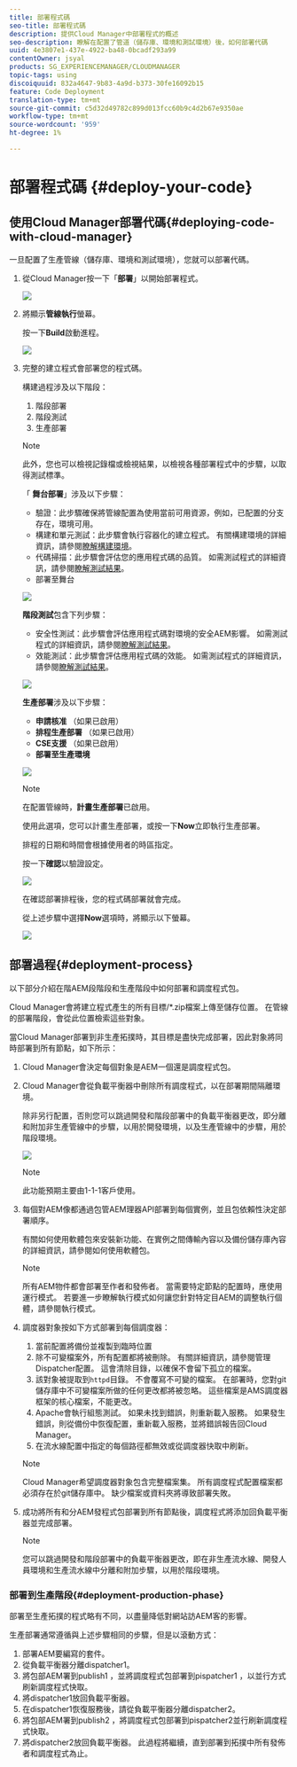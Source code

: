```yaml
---
title: 部署程式碼
seo-title: 部署程式碼
description: 提供Cloud Manager中部署程式的概述
seo-description: 瞭解在配置了管道（儲存庫、環境和測試環境）後，如何部署代碼
uuid: 4e3807e1-437e-4922-ba48-0bcadf293a99
contentOwner: jsyal
products: SG_EXPERIENCEMANAGER/CLOUDMANAGER
topic-tags: using
discoiquuid: 832a4647-9b83-4a9d-b373-30fe16092b15
feature: Code Deployment
translation-type: tm+mt
source-git-commit: c5d32d49782c899d013fcc60b9c4d2b67e9350ae
workflow-type: tm+mt
source-wordcount: '959'
ht-degree: 1%

---
```



# 部署程式碼 {#deploy-your-code}

## 使用Cloud Manager部署代碼{#deploying-code-with-cloud-manager}

一旦配置了生產管線（儲存庫、環境和測試環境），您就可以部署代碼。

1. 從Cloud Manager按一下「**部署**」以開始部署程式。

   ![](assets/Deploy1.png)

1. 將顯示&#x200B;**管線執行**&#x200B;螢幕。

   按一下&#x200B;**Build**&#x200B;啟動進程。

   ![](assets/Deploy2.png)

1. 完整的建立程式會部署您的程式碼。

   構建過程涉及以下階段：

   1. 階段部署
   1. 階段測試
   1. 生產部署

   >[!NOTE]
   >
   >此外，您也可以檢視記錄檔或檢視結果，以檢視各種部署程式中的步驟，以取得測試標準。

   「 **舞台部署**」涉及以下步驟：

   * 驗證：此步驟確保將管線配置為使用當前可用資源，例如，已配置的分支存在，環境可用。
   * 構建和單元測試：此步驟會執行容器化的建立程式。 有關構建環境的詳細資訊，請參閱[瞭解構建環境](/help/using/build-environment-details.md)。
   * 代碼掃描：此步驟會評估您的應用程式碼的品質。 如需測試程式的詳細資訊，請參閱[瞭解測試結果](understand-your-test-results.md)。
   * 部署至舞台

   ![](assets/Stage_Deployment1.png)

   **階段測試**&#x200B;包含下列步驟：

   * 安全性測試：此步驟會評估應用程式碼對環境的安全AEM影響。 如需測試程式的詳細資訊，請參閱[瞭解測試結果](understand-your-test-results.md)。
   * 效能測試：此步驟會評估應用程式碼的效能。 如需測試程式的詳細資訊，請參閱[瞭解測試結果](understand-your-test-results.md)。

   ![](assets/Stage_Testing1.png)

   **生產部署**&#x200B;涉及以下步驟：

   * **申請核准** （如果已啟用）
   * **排程生產部署** （如果已啟用）
   * **CSE支援** （如果已啟用）
   * **部署至生產環境**

   ![](assets/Prod_Deployment1.png)

   >[!NOTE]
   >
   >在配置管線時，**計畫生產部署**&#x200B;已啟用。
   >
   >
   >使用此選項，您可以計畫生產部署，或按一下&#x200B;**Now**&#x200B;立即執行生產部署。
   >
   >
   >排程的日期和時間會根據使用者的時區指定。
   >
   >
   >按一下&#x200B;**確認**&#x200B;以驗證設定。

   ![](assets/Production_Deployment1.png)

   在確認部署排程後，您的程式碼部署就會完成。

   從上述步驟中選擇&#x200B;**Now**&#x200B;選項時，將顯示以下螢幕。

   ![](assets/Production_Deployment2.png)

## 部署過程{#deployment-process}

以下部分介紹在階AEM段階段和生產階段中如何部署和調度程式包。

Cloud Manager會將建立程式產生的所有目標/*.zip檔案上傳至儲存位置。  在管線的部署階段，會從此位置檢索這些對象。

當Cloud Manager部署到非生產拓撲時，其目標是盡快完成部署，因此對象將同時部署到所有節點，如下所示：

1. Cloud Manager會決定每個對象是AEM一個還是調度程式包。
1. Cloud Manager會從負載平衡器中刪除所有調度程式，以在部署期間隔離環境。

   除非另行配置，否則您可以跳過開發和階段部署中的負載平衡器更改，即分離和附加非生產管線中的步驟，以用於開發環境，以及生產管線中的步驟，用於階段環境。

   ![](assets/load_balancer.png)

   >[!NOTE]
   >
   >此功能預期主要由1-1-1客戶使用。

1. 每個對AEM像都通過包管AEM理器API部署到每個實例，並且包依賴性決定部署順序。

   有關如何使用軟體包來安裝新功能、在實例之間傳輸內容以及備份儲存庫內容的詳細資訊，請參閱如何使用軟體包。

   >[!NOTE]
   >
   >所有AEM物件都會部署至作者和發佈者。 當需要特定節點的配置時，應使用運行模式。 若要進一步瞭解執行模式如何讓您針對特定目AEM的調整執行個體，請參閱執行模式。

1. 調度器對象按如下方式部署到每個調度器：

   1. 當前配置將備份並複製到臨時位置
   1. 除不可變檔案外，所有配置都將被刪除。 有關詳細資訊，請參閱管理Dispatcher配置。 這會清除目錄，以確保不會留下孤立的檔案。
   1. 該對象被提取到`httpd`目錄。  不會覆寫不可變的檔案。 在部署時，您對git儲存庫中不可變檔案所做的任何更改都將被忽略。  這些檔案是AMS調度器框架的核心檔案，不能更改。
   1. Apache會執行組態測試。 如果未找到錯誤，則重新載入服務。 如果發生錯誤，則從備份中恢復配置，重新載入服務，並將錯誤報告回Cloud Manager。
   1. 在流水線配置中指定的每個路徑都無效或從調度器快取中刷新。

   >[!NOTE]
   >Cloud Manager希望調度器對象包含完整檔案集。  所有調度程式配置檔案都必須存在於git儲存庫中。 缺少檔案或資料夾將導致部署失敗。

1. 成功將所有和分AEM發程式包部署到所有節點後，調度程式將添加回負載平衡器並完成部署。

   >[!NOTE]
   >您可以跳過開發和階段部署中的負載平衡器更改，即在非生產流水線、開發人員環境和生產流水線中分離和附加步驟，以用於階段環境。

### 部署到生產階段{#deployment-production-phase}

部署至生產拓撲的程式略有不同，以盡量降低對網站訪AEM客的影響。

生產部署通常遵循與上述步驟相同的步驟，但是以滾動方式：

1. 部署AEM要編寫的套件。
1. 從負載平衡器分離dispatcher1。
1. 將包部AEM署到publish1 ，並將調度程式包部署到pispatcher1 ，以並行方式刷新調度程式快取。
1. 將dispatcher1放回負載平衡器。
1. 在dispatcher1恢復服務後，請從負載平衡器分離dispatcher2。
1. 將包部AEM署到publish2 ，將調度程式包部署到pispatcher2並行刷新調度程式快取。
1. 將dispatcher2放回負載平衡器。
此過程將繼續，直到部署到拓撲中所有發佈者和調度程式為止。


